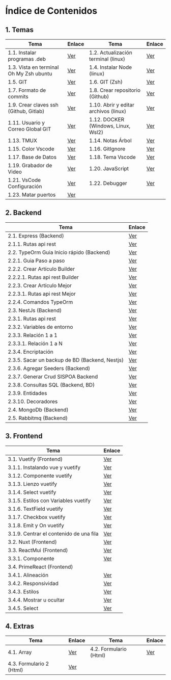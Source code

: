 # Índice de Contenidos

## 1. Temas

| Tema | Enlace | Tema | Enlace |
|------|--------|------|--------|
| 1.1. Instalar programas .deb | [Ver](/1inicio/1-instalarTipoDeb.md) | 1.2. Actualización terminal (linux) | [Ver](/1inicio/2-actualizarSistema.md) |
| 1.3. Vista en terminal Oh My Zsh ubuntu | [Ver](/1inicio/3-ZSHeInstalarPowerlevel10k.md) | 1.4. Instalar Node (linux) | [Ver](/1inicio/4-node.md) |
| 1.5. GIT | [Ver](/1inicio/5-git.md) | 1.6. GIT (Zsh) | [Ver](/1inicio/6-gitAbreviado.md) |
| 1.7. Formato de commits | [Ver](/1inicio/7-commit.md) | 1.8. Crear repositorio (Github) | [Ver](/1inicio/8-repositorio.md) |
| 1.9. Crear claves ssh (Github, Gitlab) | [Ver](/1inicio/9-clavesSshLinuxWindowsWsl2.md) | 1.10. Abrir y editar archivos (linux) | [Ver](/1inicio/10-abrirYEditarArchivosSistema.md) |
| 1.11. Usuario y Correo Global GIT | [Ver](/1inicio/11-agregarConfigUsserEmail.md) | 1.12. DOCKER (Windows, Linux, Wsl2) | [Ver](/1inicio/12-docker.md) |
| 1.13. TMUX | [Ver](/1inicio/13-tmux.md) | 1.14. Notas Árbol | [Ver](/1inicio/14-todo-tree.md) |
| 1.15. Color Vscode | [Ver](/1inicio/15-peacock.md) | 1.16. GitIgnore | [Ver](/1inicio/16-gitignore.md) |
| 1.17. Base de Datos | [Ver](/1inicio/17-postgresql.md) | 1.18. Tema Vscode | [Ver](/1inicio/18-temas.md) |
| 1.19. Grabador de Video | [Ver](/1inicio/19-Kasan.md) | 1.20. JavaScript | [Ver](/1inicio/20-javaScript/readme.md) |
| 1.21. VsCode Configuración | [Ver](/6archivos/perfil/21-vscode-config.md) | 1.22. Debugger | [Ver](/1inicio/22-debugger.md) |
| 1.23. Matar puertos | [Ver](/1inicio/23-matarPuertos.md) | | |

## 2. Backend

| Tema | Enlace |
|------|--------|
| 2.1. Express (Backend) | [Ver](/2backend/express/1-articulo.md) |
| 2.1.1. Rutas api rest | [Ver](/2backend/express/1.1-articuloRutas.md) |
| 2.2. TypeOrm Guia Inicio rápido (Backend) | [Ver](/2backend/typeorm/1-inicioRapido.md) |
| 2.2.1. Guia Paso a paso | [Ver](/2backend/typeorm/2-pasoAPaso.md) |
| 2.2.2. Crear Artículo Builder | [Ver](/2backend/typeorm/3-articuloBuilder.md) |
| 2.2.2.1. Rutas api rest Builder | [Ver](/2backend/typeorm/3.1-articuloRutasBuilder.md) |
| 2.2.3. Crear Artículo Mejor | [Ver](/2backend/typeorm/4-articulo.md) |
| 2.2.3.1. Rutas api rest Mejor | [Ver](/2backend/typeorm/4.1-articuloRutas.md) |
| 2.2.4. Comandos TypeOrm | [Ver](/2backend/typeorm/5-comandosTypeOrm.md) |
| 2.3. NestJs (Backend) | [Ver](/2backend/nestJs/1-articulo.md) |
| 2.3.1. Rutas api rest | [Ver](/2backend/nestJs/1.1-articuloRutas.md) |
| 2.3.2. Variables de entorno | [Ver](/2backend/nestJs/1.2-Env.md) |
| 2.3.3. Relación 1 a 1 | [Ver](/2backend/nestJs/1.3-relacion_1_a_1.md) |
| 2.3.3.1. Relación 1 a N | [Ver](/2backend/nestJs/1.3.1-relacion_1_a_N.md) |
| 2.3.4. Encriptación | [Ver](/2backend/nestJs/1.4-encriptadoBackendNestJS.md) |
| 2.3.5. Sacar un backup de BD (Backend, Nestjs) | [Ver](/2backend/nestJs/1.5-backupBD.md) |
| 2.3.6. Agregar Seeders (Backend) | [Ver](/2backend/nestJs/1.6-seeders.md) |
| 2.3.7. Generar Crud SISPOA Backend | [Ver](/2backend/nestJs/1.7-generarCrudsoloSispoa.md) |
| 2.3.8. Consultas SQL (Backend, BD) | [Ver](/2backend/nestJs/1.8-consultaSqlBackend.md) |
| 2.3.9. Entidades | [Ver](/2backend/nestJs/1.9-entidad.md) |
| 2.3.10. Decoradores | [Ver](/2backend/nestJs/1.10-decoradores.md) |
| 2.4. MongoDb (Backend) | [Ver](/2backend/monodb/1-mongodb.md) |
| 2.5. Rabbitmq (Backend) | [Ver](/2backend/rabbitmq/1-rabbit.md) |

## 3. Frontend

| Tema | Enlace |
|------|--------|
| 3.1. Vuetify (Frontend) | [Ver](/3frontend/vuetify/1-vuetify.md) |
| 3.1.1. Instalando vue y vuetify | [Ver](/3frontend/vuetify/1.1-instalar.md) |
| 3.1.2. Componente vuetify | [Ver](/3frontend/vuetify/1.2-componente.md) |
| 3.1.3. Lienzo vuetify | [Ver](/3frontend/vuetify/1.3-lienzo.md) |
| 3.1.4. Select vuetify | [Ver](/3frontend/vuetify/1.4-select.md) |
| 3.1.5. Estilos con Variables vuetify | [Ver](/3frontend/vuetify/1.5-estilos%20como%20variables.md) |
| 3.1.6. TextField vuetify | [Ver](/3frontend/vuetify/1.6-textField.md) |
| 3.1.7. Checkbox vuetify | [Ver](/3frontend/vuetify/1.7-checkBox.md) |
| 3.1.8. Emit y On vuetify | [Ver](/3frontend/vuetify/1.8-emitYOn.md) |
| 3.1.9. Centrar el contenido de una fila | [Ver](/3frontend/vuetify/1.9-centrarFila.md) |
| 3.2. Nuxt (Frontend) | [Ver](/3frontend/vuetify/2-nuxt.md) |
| 3.3. ReactMui (Frontend) | [Ver](/3frontend/reactMui/1-reactMui.md) |
| 3.3.1. Componente | [Ver](/3frontend/reactMui/1.1-componente.md) |
| 3.4. PrimeReact (Frontend) | |
| 3.4.1. Alineación | [Ver](/3frontend/primereact/1.1alineaciones.md) |
| 3.4.2. Responsividad | [Ver](/3frontend/primereact/1.2responsivo.md) |
| 3.4.3. Estilos | [Ver](/3frontend/primereact/1.3estilos.md) |
| 3.4.4. Mostrar u ocultar | [Ver](/3frontend/primereact/1.4-visibilidad.md) |
| 3.4.5. Select | [Ver](/3frontend/primereact/1.5-select.md) |

## 4. Extras

| Tema | Enlace | Tema | Enlace |
|------|--------|------|--------|
| 4.1. Array | [Ver](/4utilitarios/1-array.md) | 4.2. Formulario (Html) | [Ver](/4utilitarios/2-formularioHtml.md) |
| 4.3. Formulario 2 (Html) | [Ver](/4utilitarios/3-formularioHtml2.md) | | |
